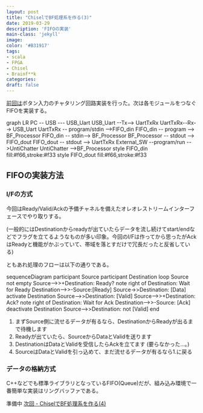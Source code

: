 ```yaml
---
layout: post
title: "ChiselでBF処理系を作る(3)"
date: 2019-03-29
description: 'FIFOの実装'
main-class: 'jekyll'
image: 
color: '#B31917'
tags:
- scala
- FPGA
- Chisel
- Brainf**k
categories:
draft: false
---
```


[前回は](https://kamiyaowl.github.io/blog/chisel-bf-2/)ボタン入力のチャタリング回路実装を行った。次は各モジュールをつなぐFIFOを実装する。


<div class="mermaid">
graph LR
    PC -- USB --- USB_Uart
    USB_Uart --Tx--> UartTxRx
    UartTxRx--Rx--> USB_Uart
    UartTxRx -- program/stdin -->FIFO_din
    FIFO_din -- program --> BF_Processor
    FIFO_din -- stdin--> BF_Processor
    BF_Processor -- stdout --> FIFO_dout
    FIFO_dout -- stdout --> UartTxRx
    External_SW --program/run -->UntiChatter
    UntiChatter -->BF_Processor
    style FIFO_din fill:#f66,stroke:#f33
    style FIFO_dout fill:#f66,stroke:#f33
</div>

## FIFOの実装方法

### I/Fの方式

今回はReady/Valid/Ackの予備チャネルを備えたオレオレストリームインターフェースでやり取りする。

(一般的にはDestinationからreadyが出ていたらデータを流し続けてstart/endなどでフラグを立てるようなものが多い印象。今回のI/Fは作ってから思ったがAckはReadyと機能がかぶっていて、帯域を落とすだけで冗長だったと反省している)

ともあれ処理のフローは以下の通りである。

<div class="mermaid">
sequenceDiagram
  participant Source
  participant Destination
  loop Source not empty
    Source-->>+Destination: Ready?
    note right of Destination: Wait for Ready
    Destination-->>-Source:[Ready]
    Source->>Destination: [Data]
    activate Destination
    Source-->>Destination: [Valid]
    Source-->>+Destination: Ack?
    note right of Destination: Wait for Ack
    Destination-->>-Source: [Ack]
    deactivate Destination
    Source-->>Destination: not [Valid]
  end
</div>

1. まずSource側に流せるデータが有るなら、DestinationからReadyが出るまで待機します
2. Readyが出ていたら、SourceからDataとValidを送ります
3. DestinationはDataとValidを受信したらAckを立てます (要らなかった...。)
4. SourceはDataとValidを引っ込めて、まだ流せるデータが有るなら1.に戻る

### データの格納方式
C++などでも標準ライブラリとなっているFIFO(Queue)だが、組み込み環境で一番簡単な実装はリングバッファである。




<script type="WaveDrom">
{signal: [
  {name: 'slow_clk', wave: 'P............'},
  {name: 'button_in', wave: '0............................001100101.....................................................................', period: 0.1, phase: 1},
  {name: 'dout', wave: '0.........1..'},
]}
</script>



準備中
[次回 - ChiselでBF処理系を作る(4)](https://kamiyaowl.github.io/blog/chisel-bf-4/)
